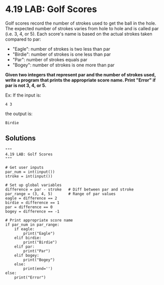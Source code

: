 # 4.19 LAB: Golf Scores

Golf scores record the number of strokes used to get the ball in the hole. 
The expected number of strokes varies from hole to hole and is called par (i.e. 3, 4, or 5). 
Each score's name is based on the actual strokes taken compared to par:

* "Eagle": number of strokes is two less than par
* "Birdie": number of strokes is one less than par
* "Par": number of strokes equals par
* "Bogey": number of strokes is one more than par

**Given two integers that represent par and the number of strokes used, write a program that prints the appropriate score name. Print "Error" if par is not 3, 4, or 5.**

Ex: If the input is:

`4
3`

the output is:

`Birdie`

## Solutions

```
"""
4.19 LAB: Golf Scores
"""

# Get user inputs
par_num = int(input())      
stroke = int(input())

# Set up global variables
difference = par - stroke   # Diff between par and stroke
par_range = (3, 4, 5)       # Range of par values
eagle = difference == 2
birdie = difference == 1
par = difference == 0
bogey = difference == -1

# Print appropriate score name
if par_num in par_range:
    if eagle:
        print("Eagle")
    elif birdie:
        print("Birdie")
    elif par:
        print("Par")
    elif bogey:
        print("Bogey")
    else:
        print(end='')
else:
    print("Error")
```
